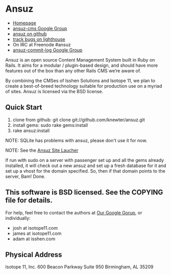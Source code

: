 # Ansuz

- [Homepage](http://www.ansuzcms.com)
- [ansuz-cms Google Group](http://groups.google.com/group/ansuz-cms)
- [ansuz on github](http://www.github.com/knewter/ansuz)
- [track bugs on lighthouse](http://ansuz.lighthouseapp.com/projects/15780-ansuz/overview)
- On IRC at Freenode #ansuz
- [ansuz-commit-log Google Group](http://groups.google.com/group/ansuz-commit-log)
 
Ansuz is an open source Content Management System built in Ruby on Rails.
It aims for a modular / plugin-based design, and should have more features
out of the box than any other Rails CMS we’re aware of.
 
By combining the CMSes of Isshen Solutions and Isotope 11, we plan to create
a best-of-breed technology suitable for production use on a myriad of sites.
Ansuz is licensed via the BSD license.
 
## Quick Start
 
 1. clone from github: git clone git://github.com/knewter/ansuz.git
 2. install gems: sudo rake gems:install
 2. rake ansuz:install
 
NOTE: SQLite has problems with ansuz, please don't use it for now.

NOTE: See the [Ansuz Site Laucher](http://github.com/knewter/ansuz_launcher/tree/master)

If run with sudo on a server with passenger set up and all the gems already installed, 
it will check out a new ansuz and set up a fresh database for it and set up a vhost 
for the domain specified. So, then if that domain points to the server, Bam! Done.
 
 
## This software is BSD licensed. See the COPYING file for details.
 
For help, feel free to contact the authors at [Our Google Gorup](http://groups.google.com/group/ansuz-cms), or individually:

- josh at isotope11.com
- james at isotope11.com
- adam at isshen.com

## Physical Address
Isotope 11, Inc.
600 Beacon Parkway
Suite 950
Birmingham, AL 35209
